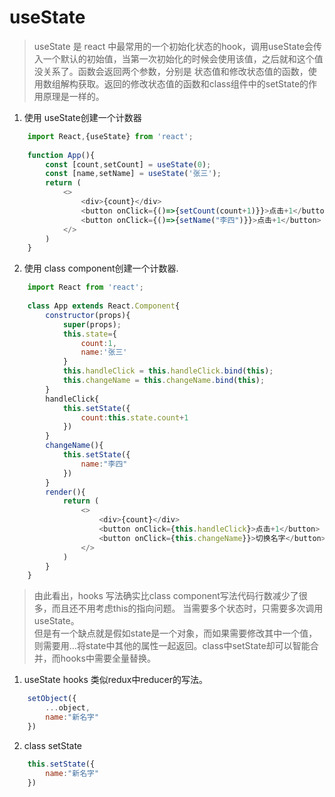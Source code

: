 # useState
> useState 是 react 中最常用的一个初始化状态的hook，调用useState会传入一个默认的初始值，当第一次初始化的时候会使用该值，之后就和这个值没关系了。函数会返回两个参数，分别是 状态值和修改状态值的函数，使用数组解构获取。返回的修改状态值的函数和class组件中的setState的作用原理是一样的。

1. 使用 useState创建一个计数器

```javascript
    import React,{useState} from 'react';
    
    function App(){
        const [count,setCount] = useState(0);
        const [name,setName] = useState('张三');
        return (
            <>
                <div>{count}</div>
                <button onClick={()=>{setCount(count+1)}}>点击+1</button>
                <button onClick={()=>{setName("李四")}}>点击+1</button>
            </>
        )
    } 
``` 

2. 使用 class component创建一个计数器.

```javascript
    import React from 'react';
    
    class App extends React.Component{
        constructor(props){
            super(props);
            this.state={
                count:1,
                name:'张三'
            }
            this.handleClick = this.handleClick.bind(this);
            this.changeName = this.changeName.bind(this);
        }
        handleClick{
            this.setState({
                count:this.state.count+1
            })
        }
        changeName(){
            this.setState({
                name:"李四"
            })
        }
        render(){
            return (
                <>
                    <div>{count}</div>
                    <button onClick={this.handleClick}>点击+1</button>
                    <button onClick={this.changeName}}>切换名字</button>
                </>
            )
        }
    }
```


>由此看出，hooks 写法确实比class component写法代码行数减少了很多，而且还不用考虑this的指向问题。
当需要多个状态时，只需要多次调用useState。  
但是有一个缺点就是假如state是一个对象，而如果需要修改其中一个值，则需要用...将state中其他的属性一起返回。class中setState却可以智能合并，而hooks中需要全量替换。

1. useState hooks 类似redux中reducer的写法。
```javascript
    setObject({
        ...object,
        name:"新名字"
    })
```

2. class setState
```javascript
    this.setState({
        name:"新名字"
    })
```